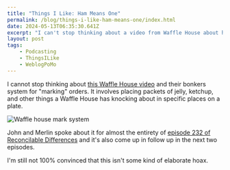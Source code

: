```yaml
---
title: "Things I Like: Ham Means One"
permalink: /blog/things-i-like-ham-means-one/index.html
date: 2024-05-13T06:35:30.641Z
excerpt: "I can't stop thinking about a video from Waffle House about how they \"mark\" orders"
layout: post
tags:
    - Podcasting
    - ThingsILike
    - WeblogPoMo
---
```


I cannot stop thinking about [this Waffle House video](https://www.youtube.com/watch?v=Jky5ZXI0axc&feature=youtu.be) and their bonkers system for "marking" orders. It involves placing packets of jelly, ketchup, and other things a Waffle House has knocking about in specific places on a plate.

![Waffle house mark system](https://cdn.rknight.me/site/waffle-house-mark-system.jpg)

John and Merlin spoke about it for almost the entirety of [episode 232 of Reconcilable Differences](https://www.relay.fm/rd/232) and it's also come up in follow up in the next two episodes.

I'm still not 100% convinced that this isn't some kind of elaborate hoax.